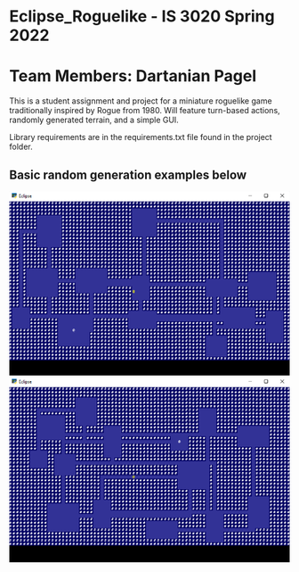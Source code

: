 # Eclipse_Roguelike - IS 3020 Spring 2022
# Team Members: Dartanian Pagel
 
This is a student assignment and project for a miniature roguelike game traditionally inspired by Rogue from 1980. Will feature turn-based actions, randomly generated terrain, and a simple GUI. 

Library requirements are in the requirements.txt file found in the project folder.

## Basic random generation examples below
![Random dungeon example](https://github.com/ksu-is/Eclipse_Roguelike/blob/main/Pictures/Random%20Generation%20Example.png)
![Random dungeon example 2](https://github.com/ksu-is/Eclipse_Roguelike/blob/main/Pictures/Random%20Generation%20Example%202.png)
